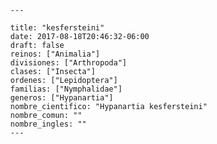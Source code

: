 
      ---

      title: "kesfersteini"
      date: 2017-08-18T20:46:32-06:00
      draft: false
      reinos: ["Animalia"]
      divisiones: ["Arthropoda"]
      clases: ["Insecta"]
      ordenes: ["Lepidoptera"]
      familias: ["Nymphalidae"]
      generos: ["Hypanartia"]
      nombre_cientifico: "Hypanartia kesfersteini"
      nombre_comun: ""
      nombre_ingles: ""
      ---

      